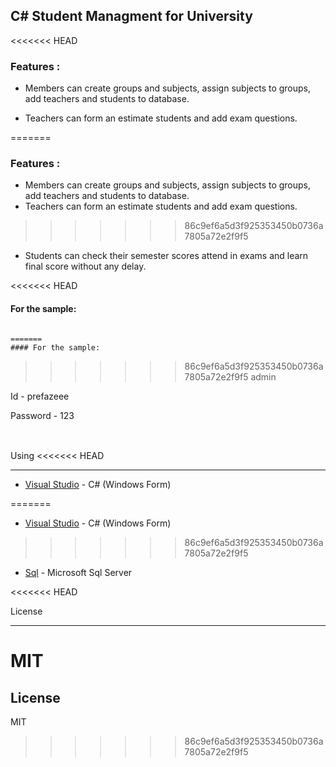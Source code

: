 ## C# Student Managment for University

<<<<<<< HEAD





### Features :



- Members can create groups and subjects, assign subjects to groups, add teachers and students to database.

- Teachers can form an estimate students and add exam questions.

=======
### Features :

- Members can create groups and subjects, assign subjects to groups, add teachers and students to database.
- Teachers can form an estimate students and add exam questions.
>>>>>>> 86c9ef6a5d3f925353450b0736a7805a72e2f9f5
- Students can check their semester scores attend in exams and learn final score without any delay.




<<<<<<< HEAD


#### For the sample:

```

=======
#### For the sample:
```
>>>>>>> 86c9ef6a5d3f925353450b0736a7805a72e2f9f5
admin

Id - prefazeee 

Password - 123
```


```





#### 
Using
<<<<<<< HEAD

----

* [Visual Studio](https://visualstudio.microsoft.com) - C# (Windows Form)

=======
* [Visual Studio](https://visualstudio.microsoft.com) - C# (Windows Form)
>>>>>>> 86c9ef6a5d3f925353450b0736a7805a72e2f9f5
* [Sql](https://www.microsoft.com/en-cy/sql-server/sql-server-downloads) - Microsoft Sql Server




<<<<<<< HEAD




License

----
MIT
=======
License
----

MIT
>>>>>>> 86c9ef6a5d3f925353450b0736a7805a72e2f9f5
